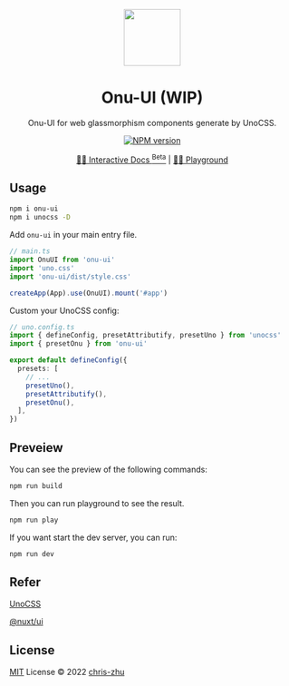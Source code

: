 <p align="center">
<img src="./public/logo.svg" style="width:100px;" />
<h1 align="center">Onu-UI (WIP)</h1>
<p align="center">Onu-UI for web glassmorphism components generate by UnoCSS.</p>
</p>
<p align="center">
<a href="https://www.npmjs.com/package/onu-ui"><img src="https://img.shields.io/npm/v/onu-ui?color=c95f8b&amp;label=" alt="NPM version"></a></p>
<p align="center">
<a href="https://onu-ui.vercel.app/">🧑‍💻 Interactive Docs <sup>Beta</sup></a> |
<a href="https://onu.zyob.top/">🤹‍♂️ Playground</a>
</p>

## Usage

```bash
npm i onu-ui
npm i unocss -D
```
Add `onu-ui` in your main entry file.

```ts
// main.ts
import OnuUI from 'onu-ui'
import 'uno.css'
import 'onu-ui/dist/style.css'

createApp(App).use(OnuUI).mount('#app')
```
Custom your UnoCSS config:
```ts
// uno.config.ts
import { defineConfig, presetAttributify, presetUno } from 'unocss'
import { presetOnu } from 'onu-ui'

export default defineConfig({
  presets: [
    // ...
    presetUno(),
    presetAttributify(),
    presetOnu(),
  ],
})
```

## Preveiew
You can see the preview of the following commands:

```bash
npm run build
```

Then you can run playground to see the result.

```bash
npm run play
```

If you want start the dev server, you can run:

```bash
npm run dev
```


## Refer

[UnoCSS](https://github.com/unocss/unocss)

[@nuxt/ui](https://github.com/nuxt/ui)

## License

[MIT](./LICENSE) License © 2022 [chris-zhu](https://github.com/chris-zhu)
